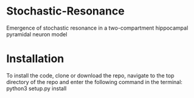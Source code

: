 # Stochastic-Resonance
Emergence of stochastic resonance in a two-compartment hippocampal pyramidal neuron model
# Installation
To install the code, clone or download the repo, navigate to the top directory of the repo and enter the following command in the terminal:
python3 setup.py install
